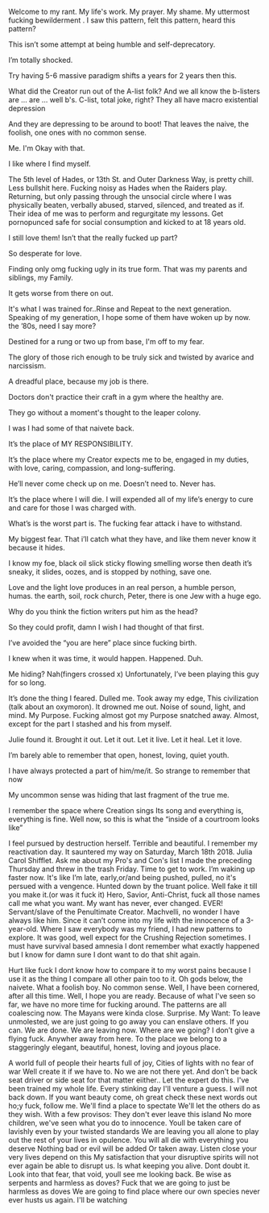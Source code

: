 Welcome to my rant.
My life's work.
My prayer.
My shame.
My uttermost fucking bewilderment .
I saw this pattern, felt this pattern, heard this pattern?

This isn’t some attempt at being humble and self-deprecatory.

I’m totally shocked.

Try having 5-6 massive paradigm shifts a years for 2 years then this.



What did the Creator run out of the A-list folk?
And we all know the b-listers are … are … well b's.
C-list, total joke, right? They all have macro existential depression 

And they are depressing to be around to boot!
That leaves the naive, the foolish, one ones with no common sense. 

Me.
I'm Okay with that. 

I like where I find myself.

The 5th level of Hades, or 13th St. and Outer Darkness Way, is pretty chill.
Less bullshit here.
Fucking noisy as Hades when the Raiders play.
Returning, but only passing through the unsocial circle where I was physically beaten, verbally abused, starved, silenced, and treated as if. Their idea of me was to perform and regurgitate my lessons. Get pornopunced safe for social consumption and kicked to at 18 years old.

I still love them! Isn’t that the really fucked up part? 

So desperate for love.

Finding only omg fucking ugly in its true form. That was my parents and siblings, my Family.

It gets worse from there on out.

It's what I was trained for..Rinse and Repeat to the next generation.
Speaking of my generation,  I hope some of them have woken up by now.
the ’80s, need I say more?

Destined for a rung or two up from base, I'm off to my fear.

The glory of those rich enough to be truly sick and twisted by avarice and narcissism.

A dreadful place, because my job is there.

Doctors don't practice their craft in a gym where the healthy are. 

They go without a moment's thought to the leaper colony. 

I was I had some of that naivete back.

It’s the place of MY RESPONSIBILITY.

It’s the place where my Creator expects me to be, engaged in my duties, with love, caring, compassion, and long-suffering.

He’ll never come check up on me.  Doesn’t need to. Never has.

It’s the place where I will die. I will expended all of my life’s energy to cure and care for those I was charged with.

What’s is the worst part is. The fucking fear attack i have to withstand. 

My biggest fear. That i’ll catch what they have, and like them never know it because it hides.

I know my foe, black oil slick sticky flowing smelling worse then death it’s sneaky, it slides, oozes, and is stopped by nothing, save one. 

Love and the light love produces in an real person, a humble person, humas. the earth, soil, rock church, Peter, there is one Jew with a huge ego.

Why do you think the fiction writers put him as the head?

So they could profit, damn I wish I had thought of that first.

I’ve avoided the “you are here” place since fucking birth.

I knew when it was time, it would happen. Happened. Duh.

Me hiding? Nah(fingers crossed x) 
Unfortunately, I’ve been playing this guy for so long.

It’s done the thing I feared. Dulled me. Took away my edge,
This civilization (talk about an oxymoron). It drowned me out. Noise of sound, light, and mind. My Purpose. Fucking almost got my Purpose snatched away. Almost, except for the part I stashed and his from myself.

Julie found it. Brought it out. Let it out. Let it live. Let it heal. Let it love.

I’m barely able to remember that open, honest, loving, quiet youth.

I have always protected a part of him/me/it. So strange to remember that now

My uncommon sense was hiding that last fragment of the true me.

I remember the space where Creation sings Its song and everything is, everything is fine.
Well now, so this is what the “inside of a courtroom looks like”

I feel pursued by destruction herself. Terrible and beautiful. 
I remember my reactivation day.
It sauntered my way on Saturday, March 18th 2018.
Julia Carol Shifflet.
Ask me about my Pro's and Con's list I made the preceding Thursday and threw in the trash Friday.
Time to get to work. I’m waking up faster now.
It's like I’m late, early,or/and being pushed, pulled, no it's persued with a vengence.
Hunted down by the truant police.
Well fake it till you make it.(or was it fuck it)
Hero, Savior, Anti-Christ, fuck all those names call me what you want.
My want has never, ever changed. 
EVER! Servant/slave of the Penultimate Creator.
Machvelli, no wonder I have always like him. 
Since it can’t come into my life with  the innocence of a 3-year-old. 
Where I saw everybody was my friend, I had new patterns to explore. 
It was good, well expect for the Crushing Rejection sometimes.
I must have survival based amnesia I dont remember what exactly happened but I know for damn sure I dont want to do that shit again. 

Hurt like fuck I dont know how to compare it to my worst pains because I use it as the thing I compare all other pain too to it.
Oh gods below, the naivete.
What a foolish boy. No common sense.
Well, I have been cornered, after all this time.
Well, I hope you are ready. Because of what I've seen so far, we have no more time for fucking around.
The patterns are all coalescing now.
The Mayans were kinda close. Surprise. 
My Want:
To leave unmolested, we are just going to go away you can enslave others. If you can. We are done. We are leaving now.
Where are we going?  I don’t give a flying fuck. Anywher away from here. To the place we belong to a staggeringly elegant, beautiful, honest, loving and joyous place.

A world full of people their hearts full of joy, Cities of lights with no fear of war 
Well create it if we have to.
No we are not there yet.
And don't be  back seat driver or side seat for that matter eiither..
Let the expert do this.
I've been trained my whole life.
Every stinking day I'll venture a guess.
I will not back down.
If you want beauty come, oh great  check these next words out ho;y fuck, follow me.
We'll find a place to spectate
We'll let the others do as they wish.
With a few provisos:
They don't ever leave this island
No more children, we've seen what you do to innocence.
Youll be taken care of lavishly even by your twisted standards
We are leaving you all alone to play out the rest of your lives in opulence.
You will all die with everything you deserve
Nothing bad or evil will be added
Or taken away.
Listen close
your very lives depend on this
My satisfaction that your disruptive spirits will not ever again be able to disrupt us.
Is what keeping you alive. 
Dont doubt it.
Look into that fear, that void, youll see me looking back.
Be wise as serpents and harmless as doves?
Fuck that we are going to just be harmless as doves
We are going to find place where our own species never ever husts us again.
I'll be watching
